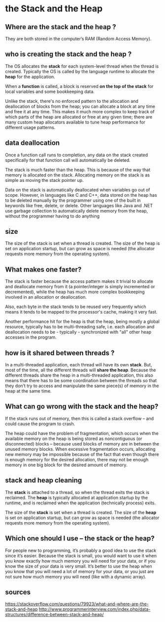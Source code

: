 # the Stack and the Heap

## Where are the stack and the heap ?

They are both stored in the computer’s RAM (Random Access Memory). 

## who is creating the stack and the heap ?

The OS allocates the **stack** for each system-level thread when the thread is created. 
Typically the OS is called by the language runtime to allocate the **heap** for the application.

When a **function** is called, a block is reserved **on the top of the stack** for local variables and some bookkeeping data.

Unlike the stack, there's no enforced pattern to the allocation and deallocation of blocks from the heap; you can allocate a block at any time and free it at any time. This makes it much more complex to keep track of which parts of the heap are allocated or free at any given time; there are many custom heap allocators available to tune heap performance for different usage patterns.

## data deallocation

Once a function call runs to completion, any data on the stack created specifically for that function call will automatically be deleted. 

The stack is much faster than the heap. This is because of the way that memory is allocated on the stack. Allocating memory on the stack is as simple as moving the stack pointer up.

Data on the stack is automatically deallocated when variables go out of scope. However, in languages like C and C++, data stored on the heap has to be deleted manually by the programmer using one of the built in keywords like free, delete, or delete. Other languages like Java and .NET use garbage collection to automatically delete memory from the heap, without the programmer having to do anything

## size

The size of the stack is set when a thread is created. The size of the heap is set on application startup, but can grow as space is needed (the allocator requests more memory from the operating system).

## What makes one faster?

The stack is faster because the access pattern makes it trivial to allocate and deallocate memory from it (a pointer/integer is simply incremented or decremented), while the heap has much more complex bookkeeping involved in an allocation or deallocation. 

Also, each byte in the stack tends to be reused very frequently which means it tends to be mapped to the processor's cache, making it very fast.

Another performance hit for the heap is that the heap, being mostly a global resource, typically has to be multi-threading safe, i.e. each allocation and deallocation needs to be - typically - synchronized with "all" other heap accesses in the program.

## how is it shared between threads ?

In a multi-threaded application, each thread will have its own **stack**. But, most of the time, all the different threads will **share the heap**. Because the different threads share the heap in a multi-threaded application, this also means that there has to be some coordination between the threads so that they don’t try to access and manipulate the same piece(s) of memory in the heap at the same time.

## What can go wrong with the stack and the heap?

If the stack runs out of memory, then this is called a stack overflow – and could cause the program to crash.

The heap could have the problem of fragmentation, which occurs when the available memory on the heap is being stored as noncontiguous (or disconnected) blocks – because used blocks of memory are in between the unused memory blocks. When excessive fragmentation occurs, allocating new memory may be impossible because of the fact that even though there is enough memory for the desired allocation, there may not be enough memory in one big block for the desired amount of memory.

## stack and heap cleaning

The **stack** is attached to a thread, so when the thread exits the stack is reclaimed. The **heap** is typically allocated at application startup by the runtime, and is reclaimed when the application (technically process) exits.

The size of the **stack** is set when a thread is created. The size of the **heap** is set on application startup, but can grow as space is needed (the allocator requests more memory from the operating system).

## Which one should I use – the stack or the heap?

For people new to programming, it’s probably a good idea to use the stack since it’s easier.
Because the stack is small, you would want to use it when you know exactly how much memory you will need for your data, or if you know the size of your data is very small. It’s better to use the heap when you know that you will need a lot of memory for your data, or you just are not sure how much memory you will need (like with a dynamic array).

## sources

https://stackoverflow.com/questions/79923/what-and-where-are-the-stack-and-heap
http://www.programmerinterview.com/index.php/data-structures/difference-between-stack-and-heap/
